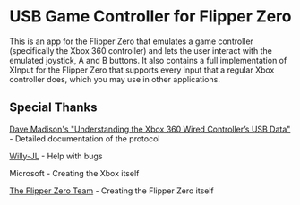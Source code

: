 # USB Game Controller for Flipper Zero
This is an app for the Flipper Zero that emulates a game controller (specifically the Xbox 360 controller) and lets the user interact with the emulated joystick, A and B buttons.
It also contains a full implementation of XInput for the Flipper Zero that supports every input that a regular Xbox controller does, which you may use in other applications.

## Special Thanks

[Dave Madison's "Understanding the Xbox 360 Wired Controller’s USB Data"](https://www.partsnotincluded.com/understanding-the-xbox-360-wired-controllers-usb-data/) - Detailed documentation of the protocol

[Willy-JL](https://github.com/Willy-JL) - Help with bugs

Microsoft - Creating the Xbox itself

[The Flipper Zero Team](https://github.com/flipperdevices) - Creating the Flipper Zero itself
